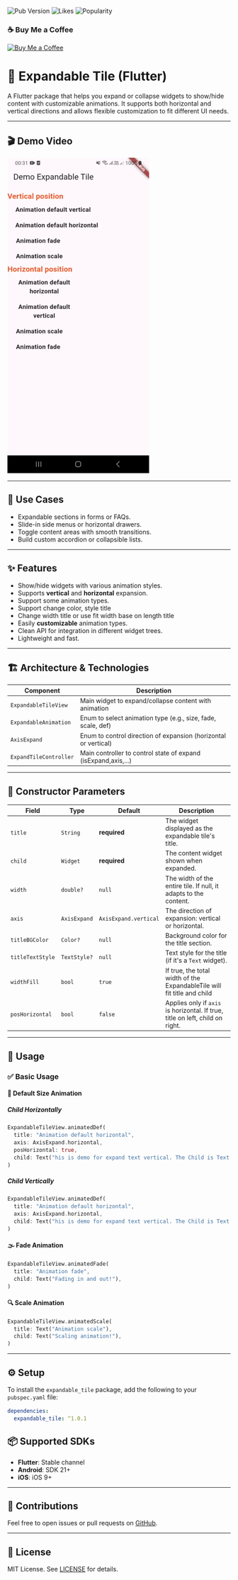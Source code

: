 ![Pub Version](https://img.shields.io/pub/v/expandable_tile)
![Likes](https://img.shields.io/pub/likes/expandable_tile)
![Popularity](https://img.shields.io/pub/popularity/expandable_tile)

### ☕ Buy Me a Coffee

[![Buy Me a Coffee](https://cdn.buymeacoffee.com/buttons/v2/default-yellow.png)](https://buymeacoffee.com/bimki)

# 🔽 Expandable Tile (Flutter)

A Flutter package that helps you expand or collapse widgets to show/hide content with customizable animations. It supports both horizontal and vertical directions and allows flexible customization to fit different UI needs.

---

## 🎬 Demo Video
![Demo](assets/demo.gif)

---

## 📱 Use Cases

- Expandable sections in forms or FAQs.
- Slide-in side menus or horizontal drawers.
- Toggle content areas with smooth transitions.
- Build custom accordion or collapsible lists.

---

## ✨ Features

- Show/hide widgets with various animation styles.
- Supports **vertical** and **horizontal** expansion.
- Support some animation types.
- Support change color, style title
- Change width title or use fit width base on length title
- Easily **customizable** animation types.
- Clean API for integration in different widget trees.
- Lightweight and fast.

---

## 🏗️ Architecture & Technologies


| Component             | Description                                                     |
|-----------------------|-----------------------------------------------------------------|
| `ExpandableTileView`  | Main widget to expand/collapse content with animation           |
| `ExpandableAnimation` | Enum to select animation type (e.g., size, fade, scale, def)    |
| `AxisExpand`          | Enum to control direction of expansion (horizontal or vertical) |
| `ExpandTileController`| Main controller to control state of expand (isExpand,axis,...)  |

---

## 🧾 Constructor Parameters

| Field              | Type                  | Default                    | Description                                                                   |
|--------------------|-----------------------|----------------------------|-------------------------------------------------------------------------------|
| `title`            | `String`              | **required**               | The widget displayed as the expandable tile's title.                          |
| `child`            | `Widget`              | **required**               | The content widget shown when expanded.                                       |
| `width`            | `double?`             | `null`                     | The width of the entire tile. If null, it adapts to the content.              |
| `axis`             | `AxisExpand`          | `AxisExpand.vertical`      | The direction of expansion: vertical or horizontal.                           |
| `titleBGColor`     | `Color?`              | `null`                     | Background color for the title section.                                       |
| `titleTextStyle`   | `TextStyle?`          | `null`                     | Text style for the title (if it's a `Text` widget).                           |
| `widthFill`        | `bool`                | `true`                     | If true, the total width of the ExpandableTile will fit title and child       |
| `posHorizontal`    | `bool`                | `false`                    | Applies only if `axis` is horizontal. If true, title on left, child on right. |

---

## 🚀 Usage

### ✅ Basic Usage

#### 📏 Default Size Animation

##### Child Horizontally

```dart
ExpandableTileView.animatedDef(
  title: "Animation default horizontal",
  axis: AxisExpand.horizontal,
  posHorizontal: true,
  child: Text("his is demo for expand text vertical. The Child is Text."),
)
```

##### Child Vertically

```dart
ExpandableTileView.animatedDef(
  title: "Animation default horizontal",
  axis: AxisExpand.horizontal,
  child: Text("his is demo for expand text vertical. The Child is Text."),
)
```

#### 🌫️ Fade Animation

```dart
ExpandableTileView.animatedFade(
  title: "Animation fade",
  child: Text("Fading in and out!"),
)
```

#### 🔍 Scale Animation

```dart
ExpandableTileView.animatedScale(
  title: Text("Animation scale"),
  child: Text("Scaling animation!"),
)
```

---

## ⚙️ Setup

To install the `expandable_tile` package, add the following to your `pubspec.yaml` file:

```yaml
dependencies:
  expandable_tile: ^1.0.1
```
## 📦 Supported SDKs

- **Flutter**: Stable channel
- **Android**: SDK 21+
- **iOS**: iOS 9+

---

## 🙌 Contributions

Feel free to open issues or pull requests on [GitHub](https://github.com/BimKi1604/expandable_tile).

---

## 📄 License

MIT License. See [LICENSE](LICENSE) for details.
